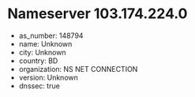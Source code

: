 # Nameserver 103.174.224.0

* as_number: 148794
* name: Unknown
* city: Unknown
* country: BD
* organization: NS NET CONNECTION
* version: Unknown
* dnssec: true
